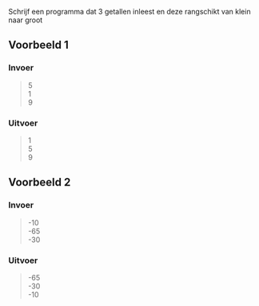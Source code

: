 Schrijf een programma dat 3 getallen inleest en deze rangschikt van klein naar groot
## Voorbeeld 1  
### Invoer
>5  
>1  
>9  

### Uitvoer
>1   
>5  
>9  

## Voorbeeld 2  
### Invoer
>-10  
>-65  
>-30  

### Uitvoer
>-65   
>-30  
>-10  
